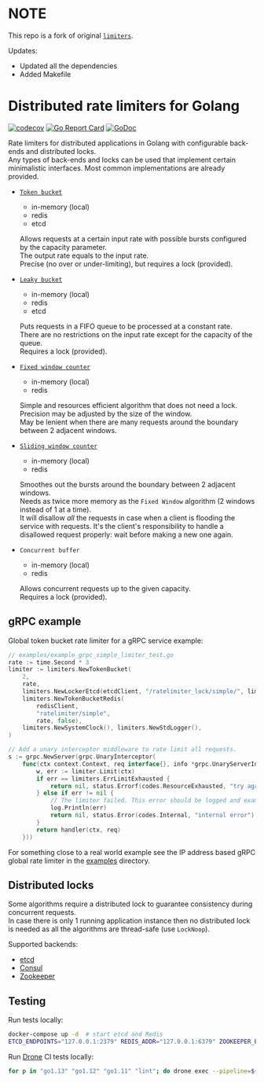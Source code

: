 # NOTE
This repo is a fork of original [`limiters`](https://github.com/mennanov/limiters).

Updates:

- Updated all the dependencies
- Added Makefile

# Distributed rate limiters for Golang 
[![codecov](https://codecov.io/gh/amanbolat/limiters/branch/master/graph/badge.svg)](https://codecov.io/gh/amanbolat/limiters)
[![Go Report Card](https://goreportcard.com/badge/github.com/amanbolat/limiters)](https://goreportcard.com/report/github.com/amanbolat/limiters)
[![GoDoc](https://godoc.org/github.com/amanbolat/limiters?status.svg)](https://godoc.org/github.com/amanbolat/limiters)

Rate limiters for distributed applications in Golang with configurable back-ends and distributed locks.  
Any types of back-ends and locks can be used that implement certain minimalistic interfaces. 
Most common implementations are already provided.  

- [`Token bucket`](https://en.wikipedia.org/wiki/Token_bucket)
    - in-memory (local)
    - redis
    - etcd

    Allows requests at a certain input rate with possible bursts configured by the capacity parameter.  
    The output rate equals to the input rate.  
    Precise (no over or under-limiting), but requires a lock (provided).

- [`Leaky bucket`](https://en.wikipedia.org/wiki/Leaky_bucket#As_a_queue)
    - in-memory (local)
    - redis
    - etcd

    Puts requests in a FIFO queue to be processed at a constant rate.  
    There are no restrictions on the input rate except for the capacity of the queue.  
    Requires a lock (provided).

- [`Fixed window counter`](https://konghq.com/blog/how-to-design-a-scalable-rate-limiting-algorithm/)
    - in-memory (local)
    - redis

    Simple and resources efficient algorithm that does not need a lock.  
    Precision may be adjusted by the size of the window.  
    May be lenient when there are many requests around the boundary between 2 adjacent windows.

- [`Sliding window counter`](https://konghq.com/blog/how-to-design-a-scalable-rate-limiting-algorithm/)
    - in-memory (local)
    - redis

    Smoothes out the bursts around the boundary between 2 adjacent windows.  
    Needs as twice more memory as the `Fixed Window` algorithm (2 windows instead of 1 at a time).  
    It will disallow _all_ the requests in case when a client is flooding the service with requests.
    It's the client's responsibility to handle a disallowed request properly: wait before making a new one again.

- `Concurrent buffer`
    - in-memory (local)
    - redis
    
    Allows concurrent requests up to the given capacity.  
    Requires a lock (provided).

## gRPC example

Global token bucket rate limiter for a gRPC service example:
```go
// examples/example_grpc_simple_limiter_test.go
rate := time.Second * 3
limiter := limiters.NewTokenBucket(
    2,
    rate,
    limiters.NewLockerEtcd(etcdClient, "/ratelimiter_lock/simple/", limiters.NewStdLogger()),
    limiters.NewTokenBucketRedis(
        redisClient,
        "ratelimiter/simple",
        rate, false),
    limiters.NewSystemClock(), limiters.NewStdLogger(),
)

// Add a unary interceptor middleware to rate limit all requests.
s := grpc.NewServer(grpc.UnaryInterceptor(
    func(ctx context.Context, req interface{}, info *grpc.UnaryServerInfo, handler grpc.UnaryHandler) (resp interface{}, err error) {
        w, err := limiter.Limit(ctx)
        if err == limiters.ErrLimitExhausted {
            return nil, status.Errorf(codes.ResourceExhausted, "try again later in %s", w)
        } else if err != nil {
            // The limiter failed. This error should be logged and examined.
            log.Println(err)
            return nil, status.Error(codes.Internal, "internal error")
        }
        return handler(ctx, req)
    }))
```

For something close to a real world example see the IP address based gRPC global rate limiter in the 
[examples](examples/example_grpc_ip_limiter_test.go) directory.

## Distributed locks

Some algorithms require a distributed lock to guarantee consistency during concurrent requests.  
In case there is only 1 running application instance then no distributed lock is needed 
as all the algorithms are thread-safe (use `LockNoop`).

Supported backends:
- [etcd](https://etcd.io/)
- [Consul](https://www.consul.io/)
- [Zookeeper](https://zookeeper.apache.org/)

## Testing

Run tests locally:
```bash
docker-compose up -d  # start etcd and Redis
ETCD_ENDPOINTS="127.0.0.1:2379" REDIS_ADDR="127.0.0.1:6379" ZOOKEEPER_ENDPOINTS="127.0.0.1" CONSUL_ADDR="127.0.0.1:8500" go test -race -v 
```

Run [Drone](https://drone.io) CI tests locally:
```bash
for p in "go1.13" "go1.12" "go1.11" "lint"; do drone exec --pipeline=${p}; done
```

